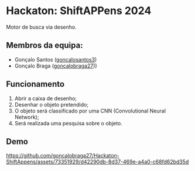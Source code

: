 # Hackaton: ShiftAPPens 2024

Motor de busca via desenho.

## Membros da equipa:

* Gonçalo Santos ([goncalosantos3](https://github.com/goncalosantos3))
* Gonçalo Braga ([goncalobraga27](https://github.com/goncalobraga27)))

## Funcionamento

1. Abrir a caixa de desenho;
2. Desenhar o objeto pretendido;
3. O objeto será classificado por uma CNN (Convolutional Neural Network);
4. Será realizada uma pesquisa sobre o objeto.

## Demo

https://github.com/goncalobraga27/Hackaton-ShiftAppens/assets/73351929/d42290db-8d37-469e-a4a0-c68fd62bd35d
